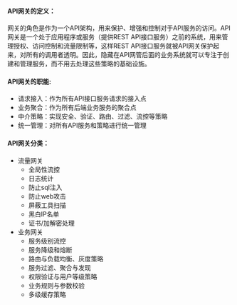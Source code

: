 #### API网关的定义：

​		网关的角色是作为一个API架构，用来保护、增强和控制对于API服务的访问。API网关是一个处于应用程序或服务（提供REST API接口服务）之前的系统，用来管理授权、访问控制和流量限制等，这样REST API接口服务就被API网关保护起来，对所有的调用者透明。因此，隐藏在API网管后面的业务系统就可以专注于创建和管理服务，而不用去处理这些策略的基础设施。



#### API网关的职能:

- 请求接入：作为所有API接口服务请求的接入点
- 业务聚合：作为所有后端业务服务的聚合点
- 中介策略：实现安全、验证、路由、过滤、流控等策略
- 统一管理：对所有API服务和策略进行统一管理



#### API网关分类：

- 流量网关
  - 全局性流控
  - 日志统计
  - 防止sql注入
  - 防止web攻击
  - 屏蔽工具扫描
  - 黑白IP名单
  - 证书/加解密处理
- 业务网关
  - 服务级别流控
  - 服务降级和熔断
  - 路由与负载均衡、灰度策略
  - 服务过滤、聚合与发现
  - 权限验证与用户等级策略
  - 业务规则与参数校验
  - 多级缓存策略